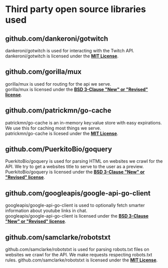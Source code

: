 # Third party open source libraries used
## github.com/dankeroni/gotwitch
dankeroni/gotwitch is used for interacting with the Twitch API.  
dankeroni/gotwitch is licensed under the [**MIT License**](https://github.com/dankeroni/gotwitch/blob/master/LICENSE).

## github.com/gorilla/mux
gorilla/mux is used for routing for the api we serve.  
gorilla/mux is licensed under the [**BSD 3-Clause "New" or "Revised" license**](https://github.com/gorilla/mux/blob/master/LICENSE).

## github.com/patrickmn/go-cache
patrickmn/go-cache is an in-memory key:value store with easy expirations. We use this for caching most things we serve.  
patrickmn/go-cache is licesed under the [**MIT License**](https://github.com/patrickmn/go-cache/blob/master/LICENSE).

## github.com/PuerkitoBio/goquery
PuerkitoBio/goquery is used for parsing HTML on websites we crawl for the API. We try to get a websites title to serve to the user as a preview.  
PuerkitoBio/goquery is licensed under the [**BSD 3-Clause "New" or "Revised" license**](https://github.com/PuerkitoBio/goquery/blob/master/LICENSE).

## github.com/googleapis/google-api-go-client
googleapis/google-api-go-client is used to optionally fetch smarter information about youtube links in chat.  
googleapis/google-api-go-client is licensed under the [**BSD 3-Clause "New" or "Revised" license**](https://github.com/googleapis/google-api-go-client/blob/master/LICENSE).

## github.com/samclarke/robotstxt
github.com/samclarke/robotstxt is used for parsing robots.txt files on websites we crawl for the API. We make requests respecting robots.txt rules.
github.com/samclarke/robotstxt is licensed under the [**MIT License**](https://github.com/temoto/robotstxt/blob/master/LICENSE).
